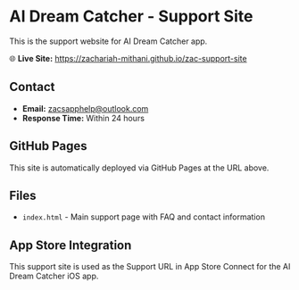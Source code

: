 # AI Dream Catcher - Support Site

This is the support website for AI Dream Catcher app.

🌐 **Live Site:** https://zachariah-mithani.github.io/zac-support-site

## Contact
- **Email:** zacsapphelp@outlook.com
- **Response Time:** Within 24 hours

## GitHub Pages
This site is automatically deployed via GitHub Pages at the URL above.

## Files
- `index.html` - Main support page with FAQ and contact information

## App Store Integration
This support site is used as the Support URL in App Store Connect for the AI Dream Catcher iOS app.
